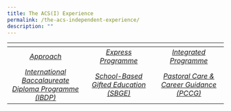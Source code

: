 ```yaml
---
title: The ACS(I) Experience
permalink: /the-acs-independent-experience/
description: ""
---
```

<table>
<thead>
  <tr>
    <th style="width:273px"></th>
    <th style="width:273px"></th>
    <th style="width:273px"></th>
  </tr>
</thead>
<tbody>
  <tr>
    <td style ="text-align:center"><a href="/the-acs-independent-experience/approach/">  <i>Approach</i></a></td>
    <td style ="text-align:center"><a href="/the-acs-independent-experience/express-programme/">  <i>Express Programme</i></a></td>
    <td style ="text-align:center"><a href="/the-acs-independent-experience/integrated-programme/">  <i>Integrated Programme</i></a></td>
  </tr>
	  <tr>
    <td style ="text-align:center"><a href="/the-acs-independent-experience/ibdp/">  <i>International Baccalaureate Diploma Programme (IBDP)</i></a></td>
    <td style ="text-align:center"><a href="/the-acs-independent-experience/school-based-gifted-education-sbge/">  <i>School-Based Gifted Education (SBGE)</i></a></td>
    <td style ="text-align:center"><a href="/the-acs-independent-experience/pastoral-care-career-guidance-pccg/">  <i>Pastoral Care & Career Guidance (PCCG)</i></a></td>
  </tr>
</tbody>
</table>